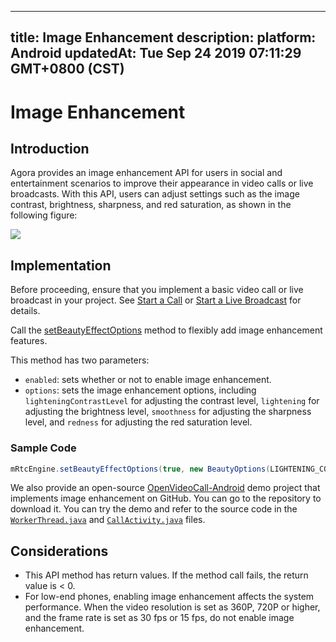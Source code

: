 
---
title: Image Enhancement
description: 
platform: Android
updatedAt: Tue Sep 24 2019 07:11:29 GMT+0800 (CST)
---
# Image Enhancement
## Introduction

Agora provides an image enhancement API for users in social and entertainment scenarios to improve their appearance in video calls or live broadcasts. With this API, users can adjust settings such as the image contrast, brightness, sharpness, and red saturation, as shown in the following figure:

![](https://web-cdn.agora.io/docs-files/1553753660177)

## Implementation

Before proceeding, ensure that you implement a basic video call or live broadcast in your project. See [Start a Call](../../en/Interactive%20Broadcast/start_call_android.md) or [Start a Live Broadcast](../../en/Interactive%20Broadcast/start_live_android.md) for details.

Call the [setBeautyEffectOptions](https://docs.agora.io/en/Interactive%20Broadcast/API%20Reference/java/v2.4/classio_1_1agora_1_1rtc_1_1_rtc_engine.html#aa9327de4fb0c29f840b1e68ca2e83fc6) method to flexibly add image enhancement features.

This method has two parameters: 

- `enabled`: sets whether or not to enable image enhancement.
- `options`: sets the image enhancement options, including `lighteningContrastLevel` for adjusting the contrast level, `lightening` for adjusting the brightness level, `smoothness` for adjusting the sharpness level, and `redness` for adjusting the red saturation level.

### Sample Code

```java
mRtcEngine.setBeautyEffectOptions(true, new BeautyOptions(LIGHTENING_CONTRAST_NORMAL, 0.5F, 0.5F, 0.5F));
```

We also provide an open-source [OpenVideoCall-Android](https://github.com/AgoraIO/Basic-Video-Broadcasting/tree/master/OpenLive-Android) demo project that implements image enhancement on GitHub. You can go to the repository to download it. You can try the demo and refer to the source code in the [`WorkerThread.java`](https://github.com/AgoraIO/Basic-Video-Call/blob/master/Group-Video/OpenVideoCall-Android/app/src/main/java/io/agora/openvcall/model/WorkerThread.java#L114) and [`CallActivity.java`](https://github.com/AgoraIO/Basic-Video-Call/blob/master/Group-Video/OpenVideoCall-Android/app/src/main/java/io/agora/openvcall/ui/CallActivity.java#L400) files.

## Considerations
- This API method has return values. If the method call fails, the return value is < 0.
- For low-end phones, enabling image enhancement affects the system performance. When the video resolution is set as 360P, 720P or higher, and the frame rate is set as  30 fps or 15 fps, do not enable image enhancement.
